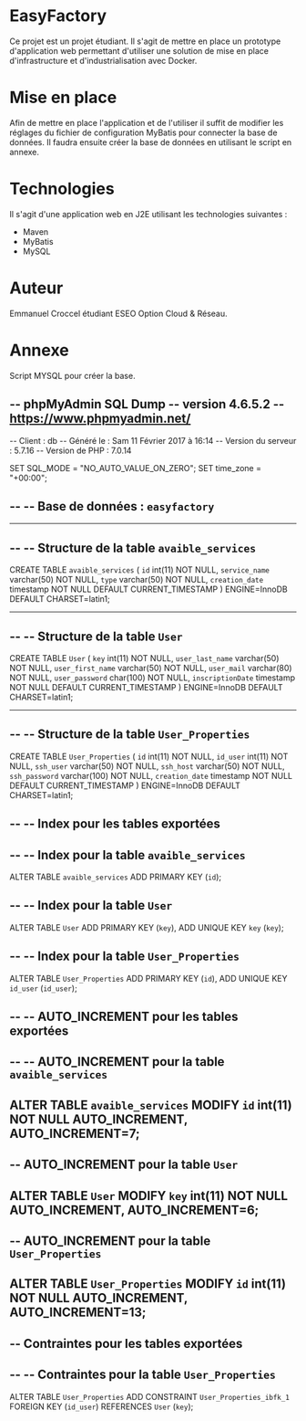# EasyFactory

Ce projet est un projet étudiant. Il s'agit de mettre en place un prototype d'application web permettant d'utiliser une solution de mise en place d'infrastructure et d'industrialisation avec Docker.

# Mise en place

Afin de mettre en place l'application et de l'utiliser il suffit de modifier les réglages du fichier de configuration MyBatis pour connecter la base de données.
Il faudra ensuite créer la base de données en utilisant le script en annexe.


# Technologies

Il s'agit d'une application web en J2E utilisant les technologies suivantes :
* Maven
* MyBatis
* MySQL

# Auteur

Emmanuel Croccel étudiant ESEO Option Cloud & Réseau.

# Annexe

Script MYSQL pour créer la base.

-- phpMyAdmin SQL Dump
-- version 4.6.5.2
-- https://www.phpmyadmin.net/
--
-- Client :  db
-- Généré le :  Sam 11 Février 2017 à 16:14
-- Version du serveur :  5.7.16
-- Version de PHP :  7.0.14

SET SQL_MODE = "NO_AUTO_VALUE_ON_ZERO";
SET time_zone = "+00:00";

--
-- Base de données :  `easyfactory`
--

-- --------------------------------------------------------

--
-- Structure de la table `avaible_services`
--

CREATE TABLE `avaible_services` (
  `id` int(11) NOT NULL,
  `service_name` varchar(50) NOT NULL,
  `type` varchar(50) NOT NULL,
  `creation_date` timestamp NOT NULL DEFAULT CURRENT_TIMESTAMP
) ENGINE=InnoDB DEFAULT CHARSET=latin1;

-- --------------------------------------------------------

--
-- Structure de la table `User`
--

CREATE TABLE `User` (
  `key` int(11) NOT NULL,
  `user_last_name` varchar(50) NOT NULL,
  `user_first_name` varchar(50) NOT NULL,
  `user_mail` varchar(80) NOT NULL,
  `user_password` char(100) NOT NULL,
  `inscriptionDate` timestamp NOT NULL DEFAULT CURRENT_TIMESTAMP
) ENGINE=InnoDB DEFAULT CHARSET=latin1;

-- --------------------------------------------------------

--
-- Structure de la table `User_Properties`
--

CREATE TABLE `User_Properties` (
  `id` int(11) NOT NULL,
  `id_user` int(11) NOT NULL,
  `ssh_user` varchar(50) NOT NULL,
  `ssh_host` varchar(50) NOT NULL,
  `ssh_password` varchar(100) NOT NULL,
  `creation_date` timestamp NOT NULL DEFAULT CURRENT_TIMESTAMP
) ENGINE=InnoDB DEFAULT CHARSET=latin1;

--
-- Index pour les tables exportées
--

--
-- Index pour la table `avaible_services`
--
ALTER TABLE `avaible_services`
  ADD PRIMARY KEY (`id`);

--
-- Index pour la table `User`
--
ALTER TABLE `User`
  ADD PRIMARY KEY (`key`),
  ADD UNIQUE KEY `key` (`key`);

--
-- Index pour la table `User_Properties`
--
ALTER TABLE `User_Properties`
  ADD PRIMARY KEY (`id`),
  ADD UNIQUE KEY `id_user` (`id_user`);

--
-- AUTO_INCREMENT pour les tables exportées
--

--
-- AUTO_INCREMENT pour la table `avaible_services`
--
ALTER TABLE `avaible_services`
  MODIFY `id` int(11) NOT NULL AUTO_INCREMENT, AUTO_INCREMENT=7;
--
-- AUTO_INCREMENT pour la table `User`
--
ALTER TABLE `User`
  MODIFY `key` int(11) NOT NULL AUTO_INCREMENT, AUTO_INCREMENT=6;
--
-- AUTO_INCREMENT pour la table `User_Properties`
--
ALTER TABLE `User_Properties`
  MODIFY `id` int(11) NOT NULL AUTO_INCREMENT, AUTO_INCREMENT=13;
--
-- Contraintes pour les tables exportées
--

--
-- Contraintes pour la table `User_Properties`
--
ALTER TABLE `User_Properties`
  ADD CONSTRAINT `User_Properties_ibfk_1` FOREIGN KEY (`id_user`) REFERENCES `User` (`key`);

